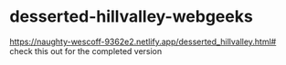 # desserted-hillvalley-webgeeks

https://naughty-wescoff-9362e2.netlify.app/desserted_hillvalley.html#  check this out for the completed version
